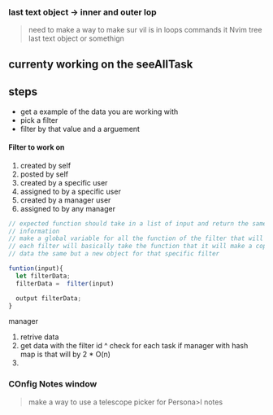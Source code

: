 ### last text object -> inner and outer lop

<!-- TODO:  -->

> need to make a way to make sur vil is in loops
> commands it Nvim tree last text object or somethign

## currenty working on the seeAllTask

## steps

- get a example of the data you are working with
- pick a filter
- filter by that value and a arguement

#### Filter to work on

1. created by self
2. posted by self
3. created by a specific user
4. assigned to by a specific user
5. created by a manager user
6. assigned to by any manager

```javascript
// expected function should take in a list of input and return the same list but with the object filtered
// information
// make a global variable for all the function of the filter that will simply retrieve all the data
// each filter will basically take the function that it will make a copy to be returned keeping the global
// data the same but a new object for that specific filter

funtion(input){
  let filterData;
  filterData =  filter(input)

  output filterData;
}

```

manager

1. retrive data
2. get data with the filter id
   ^ check for each task if manager with hash map is that will by 2 \* O(n)
3.

### COnfig Notes window

> make a way to use a telescope picker for Persona>l notes
